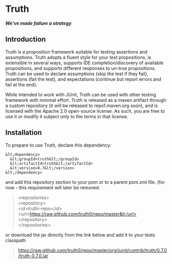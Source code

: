 Truth
=====
<em><strong>We've made failure a strategy</strong></em>

Introduction
------------

Truth is a proposition framework suitable for testing assertions 
and assumptions.  Truth adopts a fluent style for your test 
propositions, is extensible in several ways, supports IDE 
completion/discovery of available propositions, and supports 
different responses to un-true propositions.  Truth can be used 
to declare assumptions (skip the test if they fail), assertions 
(fail the test), and expectations (continue but report errors 
and fail at the end).

While intended to work with JUnit, Truth can be used with other
testing framework with minimal effort.  Truth is released as
a maven artifact through a custom repository (it will be released
to repo1.maven.org soon), and is licensed with the Apache 2.0
open-source license.  As such, you are free to use it or modify
it subject only to the terms in that license.

Installation
------------

To prepare to use Truth, declare this dependency:

    &lt;dependency>
      &lt;groupId>truth&lt;/groupId>
      &lt;artifactId>truth&lt;/artifactId>
      &lt;version>0.7&lt;/version>
    &lt;/dependency>

and add this repository section to your pom or to a parent 
pom.xml file. (for now - this requirement will later be removed.

> &lt;repositories><br />
>   &lt;repository><br />
>     &lt;id>truthi-repo&lt;/id><br />
>     &lt;url>https://raw.github.com/truth0/repo/master&lt;/url><br />
>   &lt;/repository><br />
> &lt;/repositories><br />

or download the jar directly from the link below and add it to
your tests classpath

> https://raw.github.com/truth0/repo/master/org/junit/contrib/truth/0.7.0/truth-0.7.0.jar




